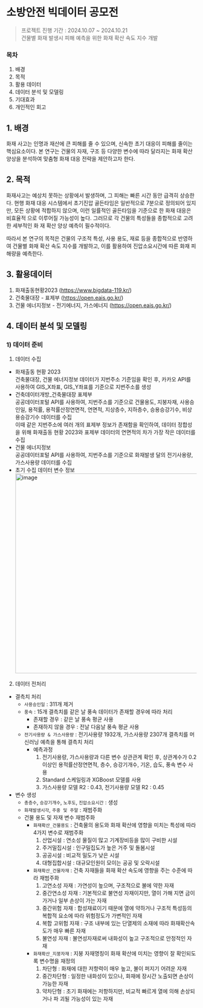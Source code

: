 # 소방안전 빅데이터 공모전
> 프로젝트 진행 기간 : 2024.10.07 ~ 2024.10.21 \
> 건물별 화재 발생시 피해 예측을 위한 화재 확산 속도 지수 개발

### 목차
1. 배경
2. 목적
3. 활용 데이터
4. 데이터 분석 및 모델링
5. 기대효과
6. 개인적인 회고
## 1. 배경
화재 사고는 인명과 재산에 큰 피해를 줄 수 있으며, 신속한 초기 대응이 피해를 줄이는 핵심요소이다. 본 연구는 건물의 자재, 구조 등 다양한 변수에 따라 달라지는 화재 확산 양상을 분석하여 맞춤형 화재 대응 전략을 제안하고자 한다.
## 2. 목적
화재사고는 예상치 못하는 상황에서 발생하며, 그 피해는 빠른 시간 동안 급격히 상승한 다. 현행 화재 대응 시스템에서 초기진압 골든타임은 일반적으로 7분으로 정의되어 있지만, 모든 상황에 적합하지 않으며, 이런 일률적인 골든타임을 기준으로 한 화재 대응은 비효율적 으로 이루어질 가능성이 높다. 그러므로 각 건물의 특성들을 종합적으로 고려한 세부적인 화 재 확산 양상 예측이 필수적이다.

따라서 본 연구의 목적은 건물의 구조적 특성, 사용 용도, 재료 등을 종합적으로 반영하여 건물별 화재 확산 속도 지수를 개발하고, 이를 활용하여 진압소요시간에 따른 화재 피해량을 예측한다.
## 3. 활용데이터
1. 화재출동현황2023 (https://www.bigdata-119.kr/)
2. 건축물대장 - 표제부 (https://open.eais.go.kr/)
3. 건물 에너지정보 - 전기에너지, 가스에너지 (https://open.eais.go.kr/)
## 4. 데이터 분석 및 모델링
### 1) 데이터 준비
1. 데이터 수집
  - 화재출동 현황 2023 \
    건축물대장, 건물 에너지정보 데이터가 지번주소 기준임을 확인 후, 카카오 API를 사용하여 GIS_X좌표, GIS_Y좌표를 기준으로 지번주소를 생성
  - 건축데이터개방_건축물대장 표제부 \
    공공데이터포털 API를 사용하여, 지번주소를 기준으로 건물용도, 지붕자재, 사용승인일, 용적률, 용적률산정연면적, 연면적, 지상층수, 지하층수, 승용승강기수, 비상용승강기수 데이터를 수집 \
    이때 같은 지번주소에 여러 개의 표제부 정보가 존재함을 확인하여, 데이터 정합성을 위해 화재출동 현황 2023와 표제부 데이터의 연면적의 차가 가장 작은 데이터를 수집
  - 건물 에너지정보 \
    공공데이터포털 API를 사용하여, 지번주소를 기준으로 화재발생 달의 전기사용량, 가스사용량 데이터를 수집
  - 초기 수집 데이터 변수 정보 \
    <img width="529" alt="image" src="https://github.com/user-attachments/assets/99b71096-cfb9-4d70-a4b9-377442bad38d" />
2. 데이터 전처리
* 결측치 처리
  * `사용승인일` : 311개 제거
  * `풍속` : 15개 결측치를 같은 날 풍속 데이터가 존재할 경우에 따라 처리
    * 존재할 경우 : 같은 날 풍속 평균 사용
    * 존재하지 않을 경우 : 전날 다음날 풍속 평균 사용
  * `전기사용량 & 가스사용량` : 전기사용량 1932개, 가스사용량 2307개 결측치를 머신러닝 예측을 통해 결측치 처리
    * 예측과정
      1. 전기사용량, 가스사용량과 다른 변수 상관관계 확인 후, 상관계수가 0.2 이상인 용적률산정연면적, 층수, 승강기개수, 기온, 습도, 풍속 변수 사용
      2. Standard 스케일링과 XGBoost 모델를 사용
      3. 가스사용량 모델 R2 : 0.43, 전기사용량 모델 R2 : 0.45
* 변수 생성
  * `총층수`, `승강기개수`, `노후도`, `진압소요시간` : 생성
  * `화재발생시각`, `주중 및 주말` : 재범주화
  * 건물 용도 및 자재 변수 재범주화
    * `화재확산_건물용도` : 건축물의 용도와 화재 확산에 영향을 미치는 특성에 따라 4가지 변수로 재범주화
      1. 산업시설 : 연소성 물질이 많고 기계장비등을 많이 구비한 시설
      2. 주거밀집시설 : 인구밀집도가 높은 거주 및 돌봄시설
      3. 공공시설 : 비교적 밀도가 낮은 시설
      4. 대형집합시설 : 대규모인원이 모이는 공공 및 오락시설
    * `화재확산_건물자재` : 건축 자재들을 화재 확산 속도에 영향을 주는 수준에 따라 재범주화
      1. 고연소성 자재 : 가연성이 높으며, 구조적으로 불에 약한 자재
      2. 중간연소성 자재 : 기본적으로 불연성 자재이지만, 열이 가해 지면 금이 가거나 일부 손상이 가는 자재
      3. 중간위험 자재 : 합성재료이기 때문에 열에 약하거나 구조적 특성등의 복합적 요소에 따라 위험정도가 가변적인 자재
      4. 복합 고위험 자재 : 구조 내부에 있는 단열제의 소재에 따라 화재확산속도가 매우 빠른 자재
      5. 불연성 자재 : 불연성자재로써 내화성이 높고 구조적으로 안정적인 자재
    * `화재확산_지붕자재` : 지붕 자재명칭이 화재 확산에 미치는 영향이 잘 확인되도록 변수명을 재정의
      1. 차단형 : 화재에 대한 저항력이 매우 높고, 불이 퍼지기 어려운 자재
      2. 중간차단형 : 일정한 내화성이 있으나, 화재에 장시간 노출되면 손상이 가능한 자재
      3. 약차단형 : 초기 화재에는 저항하지만, 비교적 빠르게 열에 의해 손상되거나 파 괴될 가능성이 있는 자재


    
